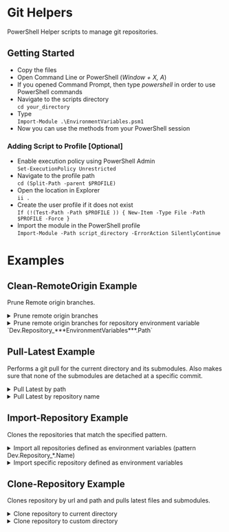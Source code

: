 # Git Helpers

PowerShell Helper scripts to manage git repositories.

## Getting Started

* Copy the files
* Open Command Line or PowerShell (*Window + X, A*)
* If you opened Command Prompt, then type *powershell* in order to use PowerShell commands
* Navigate to the scripts directory <br />`cd your_directory`
* Type <br />`Import-Module .\EnvironmentVariables.psm1`
* Now you can use the methods from your PowerShell session

### Adding Script to Profile [Optional]

* Enable execution policy using PowerShell Admin <br /> `Set-ExecutionPolicy Unrestricted`
* Navigate to the profile path <br />`cd (Split-Path -parent $PROFILE)`
* Open the location in Explorer <br />`ii .`
* Create the user profile if it does not exist <br />`If (!(Test-Path -Path $PROFILE )) { New-Item -Type File -Path $PROFILE -Force }`
* Import the module in the PowerShell profile <br />`Import-Module -Path script_directory -ErrorAction SilentlyContinue`

# Examples

## Clean-RemoteOrigin Example
Prune Remote origin branches.
<details>
   <summary>Prune remote origin branches</summary>
   <p>Clean-RemoteOrigin -Path 'C:\git\PowerShell\EnvironmentVariables\'</p>
</details>
<details>
   <summary>Prune remote origin branches for repository environment variable `Dev.Repository_***EnvironmentVariables***.Path`</summary>
   <p>Clean-RemoteOrigin -Repository 'EnvironmentVariables'</p>
</details>

## Pull-Latest Example
Performs a git pull for the current directory and its submodules. Also makes sure that none of the submodules are detached at a specific commit.
<details>
   <summary>Pull Latest by path</summary>
   <p>Pull-Latest -Path "C:\git\PowerShell\EnvironmentVariables\"</p>
</details>
<details>
   <summary>Pull Latest by repository name</summary>
   <p>Pull-Latest -Repository 'EnvironmentVariables'</p>
</details>

## Import-Repository Example
Clones the repositories that match the specified pattern.
<details>
   <summary>Import all repositories defined as environment variables (pattern Dev.Repository_*.Name)</summary>
   <p>Import-Repositories</p>
</details>
<details>
   <summary>Import specific repository defined as environment variables</summary>
   <p>Import-Repositories -pattern "Dev.Repository_EnvironmentVariables.Name"</p>
</details>

## Clone-Repository Example
Clones repository by url and path and pulls latest files and submodules.
<details>
   <summary>Clone repository to current directory</summary>
   <p>Clone-Repository -Url 'https://github.com/jhonnyelhelou91/EnvironmentVariables.git'</p>
</details>
<details>
   <summary>Clone repository to custom directory</summary>
   <p>Clone-Repository -Url 'https://github.com/jhonnyelhelou91/EnvironmentVariables.git' -Path 'C:\git\PowerShell\EnvironmentVariables\'</p>
</details>
